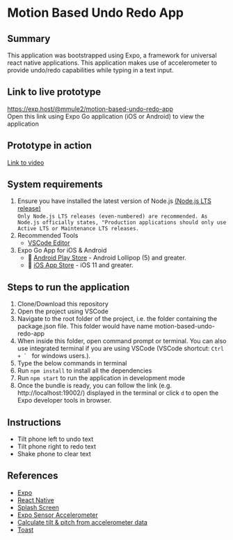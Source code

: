 # Motion Based Undo Redo App

## Summary
This application was bootstrapped using Expo, a framework for universal react native applications.
This application makes use of accelerometer to provide undo/redo capabilities while typing in a text input.

## Link to live prototype
https://exp.host/@mmule2/motion-based-undo-redo-app  
Open this link using Expo Go application (iOS or Android) to view the application

## Prototype in action
[Link to video](output/demo.mp4)

## System requirements
1. Ensure you have installed the latest version of Node.js [(Node.js LTS release)](https://nodejs.org/en/)  
  `Only Node.js LTS releases (even-numbered) are recommended. As Node.js officially states, "Production applications should only use Active LTS or Maintenance LTS releases.`
2. Recommended Tools
    - [VSCode Editor](https://code.visualstudio.com/download)
3. Expo Go App for iOS & Android
    - 🤖 [Android Play Store](https://play.google.com/store/apps/details?id=host.exp.exponent) - Android Lollipop (5) and greater.
    - 🍎 [iOS App Store](https://apps.apple.com/app/expo-go/id982107779) - iOS 11 and greater.

## Steps to run the application
1. Clone/Download this repository
2. Open the project using VSCode
3. Navigate to the root folder of the project, i.e. the folder containing the package.json file. This folder would have name motion-based-undo-redo-app
4. When inside this folder, open command prompt or terminal. You can also use integrated terminal if you are using VSCode (VSCode shortcut: ``Ctrl + ` `` for windows users.).
5. Type the below commands in terminal
6. Run `npm install` to install all the dependencies
7. Run `npm start` to run the application in development mode
8. Once the bundle is ready, you can follow the link (e.g. http://localhost:19002/) displayed in the terminal or click `d` to open the Expo developer tools in browser.

## Instructions
- Tilt phone left to undo text
- Tilt phone right to redo text
- Shake phone to clear text

## References
- [Expo](https://docs.expo.dev/)
- [React Native](https://reactnative.dev/docs/getting-started)
- [Splash Screen](https://docs.expo.dev/versions/latest/sdk/splash-screen/)
- [Expo Sensor Accelerometer](https://docs.expo.dev/versions/v44.0.0/sdk/accelerometer/)
- [Calculate tilt & pitch from accelerometer data](https://wiki.dfrobot.com/How_to_Use_a_Three-Axis_Accelerometer_for_Tilt_Sensing)
- [Toast](https://docs.expo.dev/ui-programming/react-native-toast/)
